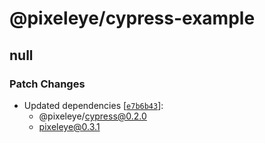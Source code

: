 # @pixeleye/cypress-example

## null

### Patch Changes

- Updated dependencies [[`e7b6b43`](https://github.com/pixeleye-io/pixeleye/commit/e7b6b43bf36d804145c6570232156f93eefa998d)]:
  - @pixeleye/cypress@0.2.0
  - pixeleye@0.3.1
